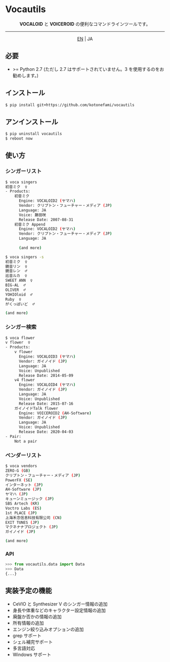 # Vocautils

<p align="center">
<b>VOCALOID</b> と <b>VOICEROID</b> の便利なコマンドラインツールです。
</p>

---

<p align="center">
<a href="https://github.com/kotonefami/vocautils/blob/main/README.md">EN</a> | JA
</p>

## 必要
* \>= Python 2.7 (ただし 2.7 はサポートされていません。3 を使用するのをお勧めします。)

## インストール
```sh
$ pip install git+https://github.com/kotonefami/vocautils
```
## アンインストール
```sh
$ pip uninstall vocautils
$ reboot now
```
## 使い方
### シンガーリスト
```sh
$ voca singers
初音ミク  ♀ 
- Products:
    初音ミク
      Engine: VOCALOID2 (ヤマハ)
      Vendor: クリプトン・フューチャー・メディア (JP)
      Language: JA
      Voice: 藤田咲
      Release Date: 2007-08-31
    初音ミク Append
      Engine: VOCALOID2 (ヤマハ)
      Vendor: クリプトン・フューチャー・メディア (JP)
      Language: JA
      
      (and more)
```
```sh
$ voca singers -s
初音ミク  ♀ 
鏡音リン  ♀ 
鏡音レン  ♂ 
巡音ルカ  ♀ 
SWEET ANN  ♀ 
BIG-AL  ♂ 
OLIVER  ♂ 
YOHIOloid  ♂ 
Ruby  ♀ 
がくっぽいど  ♂ 

(and more)
```
### シンガー検索
```sh
$ voca flower
v flower  ♀ 
- Products:
    v flower
      Engine: VOCALOID3 (ヤマハ)
      Vendor: ガイノイド (JP)
      Language: JA
      Voice: Unpublished
      Release Date: 2014-05-09
    v4 flower
      Engine: VOCALOID4 (ヤマハ)
      Vendor: ガイノイド (JP)
      Language: JA
      Voice: Unpublished
      Release Date: 2015-07-16
    ガイノイドTalk flower
      Engine: VOICEROID2 (AH-Software)
      Vendor: ガイノイド (JP)
      Language: JA
      Voice: Unpublished
      Release Date: 2020-04-03
- Pair:
    Not a pair
```
### ベンダーリスト
```sh
$ voca vendors
ZERO-G (GB)
クリプトン・フューチャー・メディア (JP)
PowerFX (SE)
インターネット (JP)
AH-Software (JP)
ヤマハ (JP)
キューンミュージック (JP)
SBS Artech (KR)
Voctro Labs (ES)
1st PLACE (JP)
上海禾念信息科技有限公司 (CN)
EXIT TUNES (JP)
マクネナナプロジェクト (JP)
ガイノイド (JP)

(and more)
```
### API
```python
>>> from vocautils.data import Data
>>> Data
{...}
```
## 実装予定の機能
* CeVIO と Synthesizer V のシンガー情報の追加
* 身長や体重などのキャラクター設定情報の追加
* 廃盤か否かの情報の追加
* 所有情報の追加
* エンジン絞り込みオプションの追加
* grep サポート
* シェル補完サポート
* 多言語対応
* Windows サポート